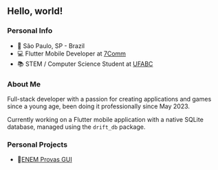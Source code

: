 ## Hello, world!
### Personal Info
- 📍 São Paulo, SP - Brazil
- 💻 Flutter Mobile Developer at [7Comm](https://www.7comm.com.br/)
- 📚 STEM / Computer Science Student at [UFABC](https://www.ufabc.edu.br/)

### About Me
Full-stack developer with a passion for creating applications and games since a young age, been doing it professionally since May 2023.

Currently working on a Flutter mobile application with a native SQLite database, managed using the `drift_db` package.

### Personal Projects
- 🔗[ENEM Provas GUI](https://github.com/neemias-rdl/enem-provas-gui)
